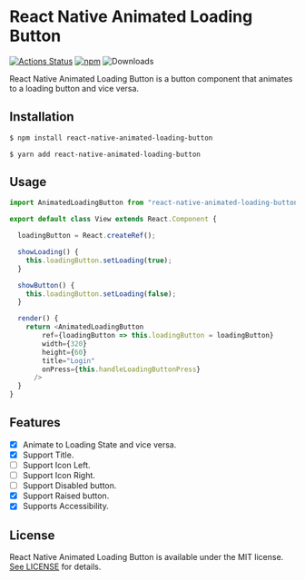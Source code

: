 # React Native Animated Loading Button
[![Actions Status](https://github.com/philip-bui/react-native-animated-loading-button/workflows/build/badge.svg)](https://github.com/philip-bui/react-native-animated-loading-button/actions)
[![npm](https://img.shields.io/npm/v/react-native-animated-loading-button.svg?style=flat)](https://www.npmjs.com/package/react-native-animated-loading-button)
![Downloads](https://img.shields.io/npm/dt/react-native-animated-loading-button.svg?style=flat)

React Native Animated Loading Button is a button component that animates to a loading button and vice versa.

## Installation

```bash
$ npm install react-native-animated-loading-button
```

```
$ yarn add react-native-animated-loading-button
```

## Usage

```javascript
import AnimatedLoadingButton from "react-native-animated-loading-button";

export default class View extends React.Component {

  loadingButton = React.createRef();

  showLoading() {
    this.loadingButton.setLoading(true);
  }

  showButton() {
    this.loadingButton.setLoading(false);
  }

  render() {
    return <AnimatedLoadingButton
        ref={loadingButton => this.loadingButton = loadingButton}
        width={320}
        height={60}
        title="Login"
        onPress={this.handleLoadingButtonPress}
      />
  }
}
```

## Features

- [X] Animate to Loading State and vice versa. 
- [X] Support Title.
- [ ] Support Icon Left.
- [ ] Support Icon Right.
- [ ] Support Disabled button.
- [X] Support Raised button.
- [X] Supports Accessibility.

## License

React Native Animated Loading Button is available under the MIT license. [See LICENSE](https://github.com/philip-bui/react-native-animated-loading-button/blob/master/LICENSE) for details.
